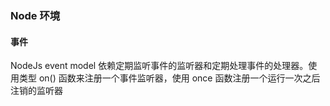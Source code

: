 ### Node 环境

#### 事件

NodeJs event model 依赖定期监听事件的监听器和定期处理事件的处理器。使用类型 on() 函数来注册一个事件监听器，使用 once 函数注册一个运行一次之后注销的监听器